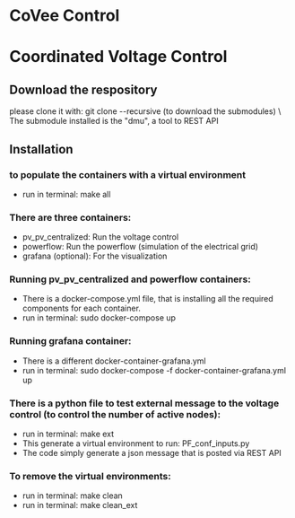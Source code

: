 # CoVee Control
# Coordinated Voltage Control


## Download the respository
please clone it with: git clone --recursive <ssh-link>  (to download the submodules) \\
The submodule installed is the "dmu", a tool to REST API

## Installation

### to populate the containers with a virtual environment
- run in terminal: make all

### There are three containers:
- pv_pv_centralized: Run the voltage control
- powerflow: Run the powerflow (simulation of the electrical grid)
- grafana (optional):  For the visualization


### Running pv_pv_centralized and powerflow containers:
- There is a docker-compose.yml file, that is installing all the required components for each container.
- run in terminal: sudo docker-compose up

### Running grafana container:
- There is a different docker-container-grafana.yml
- run in terminal: sudo docker-compose -f docker-container-grafana.yml up

### There is a python file to test external message to the voltage control (to control the number of active nodes):
- run in terminal: make ext
- This generate a virtual environment to run: PF_conf_inputs.py
- The code simply generate a json message that is posted via REST API


### To remove the virtual environments:
- run in terminal: make clean
- run in terminal: make clean_ext